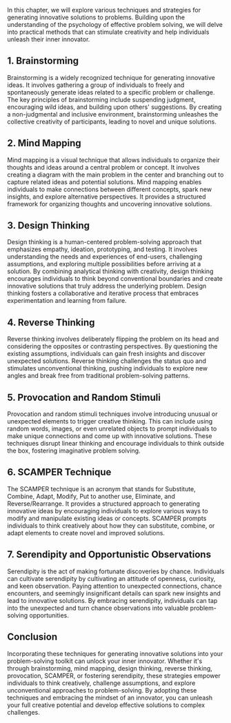 
In this chapter, we will explore various techniques and strategies for generating innovative solutions to problems. Building upon the understanding of the psychology of effective problem solving, we will delve into practical methods that can stimulate creativity and help individuals unleash their inner innovator.

1\. Brainstorming
----------------

Brainstorming is a widely recognized technique for generating innovative ideas. It involves gathering a group of individuals to freely and spontaneously generate ideas related to a specific problem or challenge. The key principles of brainstorming include suspending judgment, encouraging wild ideas, and building upon others' suggestions. By creating a non-judgmental and inclusive environment, brainstorming unleashes the collective creativity of participants, leading to novel and unique solutions.

2\. Mind Mapping
---------------

Mind mapping is a visual technique that allows individuals to organize their thoughts and ideas around a central problem or concept. It involves creating a diagram with the main problem in the center and branching out to capture related ideas and potential solutions. Mind mapping enables individuals to make connections between different concepts, spark new insights, and explore alternative perspectives. It provides a structured framework for organizing thoughts and uncovering innovative solutions.

3\. Design Thinking
------------------

Design thinking is a human-centered problem-solving approach that emphasizes empathy, ideation, prototyping, and testing. It involves understanding the needs and experiences of end-users, challenging assumptions, and exploring multiple possibilities before arriving at a solution. By combining analytical thinking with creativity, design thinking encourages individuals to think beyond conventional boundaries and create innovative solutions that truly address the underlying problem. Design thinking fosters a collaborative and iterative process that embraces experimentation and learning from failure.

4\. Reverse Thinking
-------------------

Reverse thinking involves deliberately flipping the problem on its head and considering the opposites or contrasting perspectives. By questioning the existing assumptions, individuals can gain fresh insights and discover unexpected solutions. Reverse thinking challenges the status quo and stimulates unconventional thinking, pushing individuals to explore new angles and break free from traditional problem-solving patterns.

5\. Provocation and Random Stimuli
---------------------------------

Provocation and random stimuli techniques involve introducing unusual or unexpected elements to trigger creative thinking. This can include using random words, images, or even unrelated objects to prompt individuals to make unique connections and come up with innovative solutions. These techniques disrupt linear thinking and encourage individuals to think outside the box, fostering imaginative problem solving.

6\. SCAMPER Technique
--------------------

The SCAMPER technique is an acronym that stands for Substitute, Combine, Adapt, Modify, Put to another use, Eliminate, and Reverse/Rearrange. It provides a structured approach to generating innovative ideas by encouraging individuals to explore various ways to modify and manipulate existing ideas or concepts. SCAMPER prompts individuals to think creatively about how they can substitute, combine, or adapt elements to create novel and improved solutions.

7\. Serendipity and Opportunistic Observations
---------------------------------------------

Serendipity is the act of making fortunate discoveries by chance. Individuals can cultivate serendipity by cultivating an attitude of openness, curiosity, and keen observation. Paying attention to unexpected connections, chance encounters, and seemingly insignificant details can spark new insights and lead to innovative solutions. By embracing serendipity, individuals can tap into the unexpected and turn chance observations into valuable problem-solving opportunities.

Conclusion
----------

Incorporating these techniques for generating innovative solutions into your problem-solving toolkit can unlock your inner innovator. Whether it's through brainstorming, mind mapping, design thinking, reverse thinking, provocation, SCAMPER, or fostering serendipity, these strategies empower individuals to think creatively, challenge assumptions, and explore unconventional approaches to problem-solving. By adopting these techniques and embracing the mindset of an innovator, you can unleash your full creative potential and develop effective solutions to complex challenges.
